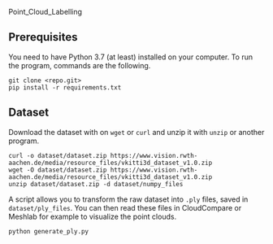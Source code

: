 Point_Cloud_Labelling

## Prerequisites

You need to have Python 3.7 (at least) installed on your computer. To run the program, commands are the following.

```shell
git clone <repo.git>
pip install -r requirements.txt
```

## Dataset

Download the dataset with on `wget` or `curl` and unzip it with `unzip` or another program.

```shell
curl -o dataset/dataset.zip https://www.vision.rwth-aachen.de/media/resource_files/vkitti3d_dataset_v1.0.zip
wget -O dataset/dataset.zip https://www.vision.rwth-aachen.de/media/resource_files/vkitti3d_dataset_v1.0.zip
unzip dataset/dataset.zip -d dataset/numpy_files
```

A script allows you to transform the raw dataset into `.ply` files, saved in `dataset/ply_files`. You can then read these files in CloudCompare or Meshlab for example to visualize the point clouds.

```shell
python generate_ply.py
```
